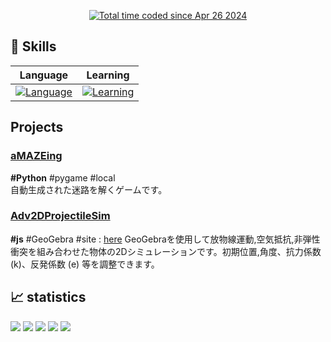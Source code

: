 <p align="center"> 
  <a href="https://wakatime.com/@6464fe21-d56f-40a2-899d-b4f77883e878"><img src="https://wakatime.com/badge/user/6464fe21-d56f-40a2-899d-b4f77883e878.svg" alt="Total time coded since Apr 26 2024" /></a>


## 🌱 Skills
| Language | Learning |
|----------|----------|
| [![Language](https://skillicons.dev/icons?i=py,c,cpp,js&theme=light)](https://www.typescriptlang.org/) | [![Learning](https://skillicons.dev/icons?i=remix,mysql&theme=light)](https://www.typescriptlang.org/) |


## Projects
  
### [aMAZEing](https://github.com/ren255/aMAZEing) 
**#Python** #pygame #local  
自動生成された迷路を解くゲームです。

### [Adv2DProjectileSim](https://github.com/ren255/GeoGebra_Parabola)  
**#js** #GeoGebra #site : [here](https://www.geogebra.org/graphing/rf6synb5)
GeoGebraを使用して放物線運動,空気抵抗,非弾性衝突を組み合わせた物体の2Dシミュレーションです。初期位置,角度、抗力係数 (k)、反発係数 (e) 等を調整できます。

 ## 📈 statistics
   
![](http://github-profile-summary-cards.vercel.app/api/cards/profile-details?username=ren255&theme=github_dark)
![](http://github-profile-summary-cards.vercel.app/api/cards/repos-per-language?username=ren255&theme=github_dark)
![](http://github-profile-summary-cards.vercel.app/api/cards/most-commit-language?username=ren255&theme=github_dark)
![](http://github-profile-summary-cards.vercel.app/api/cards/stats?username=ren255&theme=github_dark)
![](http://github-profile-summary-cards.vercel.app/api/cards/productive-time?username=ren255&theme=github_dark&utcOffset=9)
